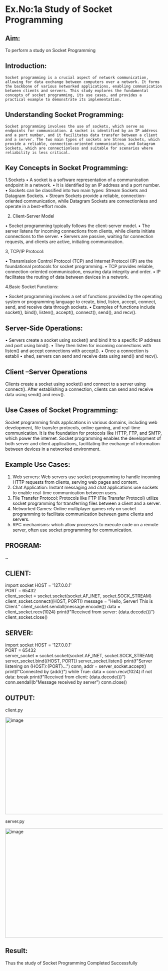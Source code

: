 # Ex.No:1a  			Study of Socket Programming

## Aim: 
To perform a study on Socket Programming
## Introduction:

 	Socket programming is a crucial aspect of network communication, allowing for data exchange between computers over a network. It forms the backbone of various networked applications, enabling communication between clients and servers. This study explores the fundamental concepts of socket programming, its use cases, and provides a practical example to demonstrate its implementation.
## Understanding Socket Programming:
	Socket programming involves the use of sockets, which serve as endpoints for communication. A socket is identified by an IP address and a port number, and it facilitates data transfer between a client and a server. The two main types of sockets are Stream Sockets, which provide a reliable, connection-oriented communication, and Datagram Sockets, which are connectionless and suitable for scenarios where reliability is less critical.
## Key Concepts in Socket Programming:
1.Sockets
•	A socket is a software representation of a communication endpoint in a network.
•	It is identified by an IP address and a port number.
•	Sockets can be classified into two main types: Stream Sockets and Datagram Sockets.
•	Stream Sockets provide a reliable, connection-oriented communication, while Datagram Sockets are connectionless and operate in a best-effort mode.

2. Client-Server Model

•	Socket programming typically follows the client-server model.
•	The server listens for incoming connections from clients, while clients initiate connections to the server.
•	Servers are passive, waiting for connection requests, and clients are active, initiating communication.

3, TCP/IP Protocol:

•	Transmission Control Protocol (TCP) and Internet Protocol (IP) are the foundational protocols for socket programming.
•	TCP provides reliable, connection-oriented communication, ensuring data integrity and order.
•	IP facilitates the routing of data between devices in a network.

4.Basic Socket Functions:

•	Socket programming involves a set of functions provided by the operating system or programming language to create, bind, listen, accept, connect, send, and receive data through sockets.
•	Examples of functions include socket(), bind(), listen(), accept(), connect(), send(), and recv().

## Server-Side Operations:

•	Servers create a socket using socket() and bind it to a specific IP address and port using bind().
•	They then listen for incoming connections with listen() and accept connections with accept().
•	Once a connection is establi
•	shed, servers can send and receive data using send() and recv().

## Client –Server Operations

Clients create a socket using socket() and connect to a server using connect().
After establishing a connection, clients can send and receive data using send() and recv().

## Use Cases of Socket Programming:
Socket programming finds applications in various domains, including web development, file transfer protocols, online gaming, and real-time communication. It is the foundation for protocols like HTTP, FTP, and SMTP, which power the internet. Socket programming enables the development of both server and client applications, facilitating the exchange of information between devices in a networked environment.
## Example Use Cases:

1.	Web servers: Web servers use socket programming to handle incoming HTTP requests from clients, serving web pages and content.
2.	Chat Application: Instant messaging and chat applications use sockets to enable real-time communication between users.
3.	File Transfer Protocol: Protocols like FTP (File Transfer Protocol) utilize socket programming for transferring files between a client and a server.
4.	Networked Games: Online multiplayer games rely on socket programming to facilitate communication between game clients and servers.
5.	RPC mechanisms: which allow processes to execute code on a remote server, often use socket programming for communication.
## PROGRAM:
~
## CLIENT:
import socket
HOST = '127.0.0.1'  
PORT = 65432       
client_socket = socket.socket(socket.AF_INET, socket.SOCK_STREAM)
client_socket.connect((HOST, PORT))
message = "Hello, Server! This is Client."
client_socket.sendall(message.encode())
data = client_socket.recv(1024)
print(f"Received from server: {data.decode()}")
client_socket.close()

## SERVER:
import socket
HOST = '127.0.0.1'  
PORT = 65432       
server_socket = socket.socket(socket.AF_INET, socket.SOCK_STREAM)
server_socket.bind((HOST, PORT))
server_socket.listen()
print(f"Server listening on {HOST}:{PORT}...")
conn, addr = server_socket.accept()
print(f"Connected by {addr}")
while True:
data = conn.recv(1024)
if not data:
    break
print(f"Received from client: {data.decode()}")
conn.sendall(b"Message received by server")
conn.close()

## OUTPUT:
client.py

<img width="767" height="311" alt="image" src="https://github.com/user-attachments/assets/ecf8a4b6-8291-43dc-864a-6179c9228f9b" />

server.py

<img width="752" height="350" alt="image" src="https://github.com/user-attachments/assets/1e0f4f0f-f1e1-44ae-9d21-e002d9001f0d" />



## Result:
Thus the study of Socket Programming Completed Successfully
